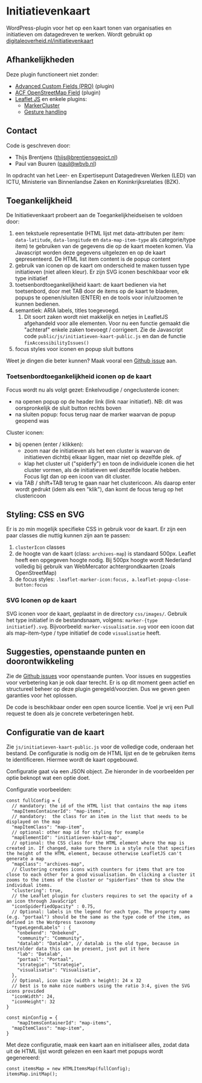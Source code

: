 # Initiatievenkaart

WordPress-plugin voor het op een kaart tonen van organisaties en initiatieven om datagedreven te werken.
Wordt gebruikt op [digitaleoverheid.nl/initiatievenkaart](https://www.digitaleoverheid.nl/initiatievenkaart)

## Afhankelijkheden
Deze plugin functioneert niet zonder:
* [Advanced Custom Fields (PRO)](https://www.advancedcustomfields.com/pro/) (plugin)
* [ACF OpenStreetMap Field](https://wordpress.org/plugins/acf-openstreetmap-field/) (plugin)
* [Leaflet JS](https://leafletjs.com/) en enkele plugins:
  - [MarkerCluster](https://github.com/Leaflet/Leaflet.markercluster)
  - [Gesture handling](https://github.com/elmarquis/Leaflet.GestureHandling/)

## Contact
Code is geschreven door:
* Thijs Brentjens (thijs@brentjensgeoict.nl)
* Paul van Buuren (paul@wbvb.nl)

In opdracht van het Leer- en Expertisepunt Datagedreven Werken (LED) van ICTU, Ministerie van Binnenlandse Zaken en Koninkrijksrelaties (BZK).

## Toegankelijkheid
De Initiatievenkaart probeert aan de Toegankelijkheidseisen te voldoen door:
1. een tekstuele representatie (HTML lijst met data-attributen per item: `data-latitude`, `data-longitude` en `data-map-item-type` als categorie/type item) te gebruiken van de gegevens die op de kaart moeten komen. Via Javascript worden deze gegevens uitgelezen en op de kaart gepresenteerd. De HTML list item content is de popup content
2. gebruik van iconen op de kaart om onderscheid te maken tussen type initiatieven (niet alleen kleur). Er zijn SVG iconen beschikbaar voor elk type initiatief
3. toetsenbordtoegankelijkheid kaart: de kaart bedienen via het toetsenbord, door met TAB door de items op de kaart te bladeren, popups te openen/sluiten (ENTER) en de tools voor in/uitzoomen te kunnen bedienen.
4. semantiek: ARIA labels, titles toegevoegd.
   1. Dit soort zaken wordt niet makkelijk en netjes in LeafletJS afgehandeld voor alle elementen. Voor nu een functie gemaakt die "achteraf" enkele zaken toevoegt / corrigeert. Zie de Javascript code `public/js/initiatieven-kaart-public.js` en dan de functie `fixAccessibilityIssues()`
5. focus styles voor iconen en popup sluit buttons

Weet je dingen die beter kunnen? Maak vooral een [Github issue](../../issues/new) aan.

### Toetsenbordtoegankelijkheid iconen op de kaart
Focus wordt nu als volgt gezet:
Enkelvoudige / ongeclusterde iconen:
- na openen popup op de header link (link naar initiatief). NB: dit was oorspronkelijk de sluit button rechts boven
- na sluiten popup: focus terug naar de marker waarvan de popup geopend was

Cluster iconen:
- bij openen (enter / klikken):
  - zoom naar de initiatieven als het een cluster is waarvan de initiatieven dichtbij elkaar liggen, maar niet op dezelfde plek. _of_
  - klap het cluster uit ("spiderfy") en toon de individuele iconen die het cluster vormen, als de initiatieven wel dezelfde locatie hebben. Focus ligt dan op een icoon van dit cluster.
- via TAB / shift+TAB terug te gaan naar het clustericoon. Als daarop enter wordt gedrukt (idem als een "klik"), dan komt de focus terug op het clustericoon

## Styling: CSS en SVG
Er is zo min mogelijk specifieke CSS in gebruik voor de kaart. Er zijn een paar classes die nuttig kunnen zijn aan te passen:
1. `clusterIcon` classes
2. de hoogte van de kaart (class: `archives-map`) is standaard 500px. Leaflet heeft een opgegeven hoogte nodig. Bij 500px hoogte wordt Nederland volledig bij gebruik van WebMercator achtergrondkaarten (zoals OpenStreetMap)
3. de focus styles: `.leaflet-marker-icon:focus, a.leaflet-popup-close-button:focus`

### SVG Iconen op de kaart
SVG iconen voor de kaart, geplaatst in de directory `css/images/`. Gebruik het type initiatief in de bestandsnaam, volgens:
`marker-{type initiatief}.svg`. Bijvoorbeeld: `marker-visualisatie.svg` voor een icoon dat als map-item-type / type initiatief de code `visualisatie` heeft.

## Suggesties, openstaande punten en doorontwikkeling
Zie de [Github issues](../../issues) voor openstaande punten. Voor issues en suggesties voor verbetering kan je ook daar terecht. Er is op dit moment geen actief en structureel beheer op deze plugin geregeld/voorzien. Dus we geven geen garanties voor het oplossen.

De code is beschikbaar onder een open source licentie. Voel je vrij een Pull request te doen als je concrete verbeteringen hebt.

## Configuratie van de kaart
Zie `js/initiatieven-kaart-public.js` voor de volledige code, onderaan het bestand. De configuratie is nodig om de HTML lijst en de te gebruiken items te identificeren. Hiermee wordt de kaart opgebouwd.

Configuratie gaat via een JSON object. Zie hieronder in de voorbeelden per optie beknopt wat een optie doet.

Configuratie voorbeelden:

```
const fullConfig = {
  // mandatory: the id of the HTML list that contains the map items
  "mapItemsContainerId": "map-items",
  // mandatory:  the class for an item in the list that needs to be displayed on the map
  "mapItemClass": "map-item",
  // optional: other map id for styling for example
  "mapElementId": "initiatieven-kaart-map",
  // optional: the CSS class for the HTML element where the map is created in. If changed, make sure there is a style rule that specifies the height of the HTML element, because otherwise LeafletJS can't generate a map
  "mapClass": "archives-map",
  // Clustering creates icons with counters for items that are too close to each other for a good visualisation. On clicking a cluster it zooms to the items of the cluster or "spiderfies" them to show the individual items.
  "clustering": true,
  // the Leaflet plugin for clusters requires to set the opacity of a an icon through JavaScript
  "iconSpiderfiedOpacity" : 0.75,
  // Optional: labels in the legend for each type. The property name (e.g. "portaal") should be the same as the type code of the item, as defined in the Wordpress taxonomy
  "typeLegendLabels" : {
    "onbekend": "Onbekend",
    "community": "Community",
    "datalab": "Datalab", // datalab is the old type, because in test/older data this can be present, just put it here
    "lab": "Datalab",
    "portaal": "Portaal",
    "strategie": "Strategie",
    "visualisatie": "Visualisatie",
  },
  // Optional, icon size (width x height): 24 x 32
  // best is to make nice numbers using the ratio 3:4, given the SVG icons provided
  "iconWidth": 24,
  "iconHeight": 32
}

const minConfig = {
 	"mapItemsContainerId": "map-items",
  "mapItemClass": "map-item",
}

```

Met deze configuratie, maak een kaart aan en initialiseer alles, zodat data uit de HTML lijst wordt gelezen en een kaart met popups wordt gegenereerd:

```
const itemsMap = new HTMLItemsMap(fullConfig);
itemsMap.initMap();
```
